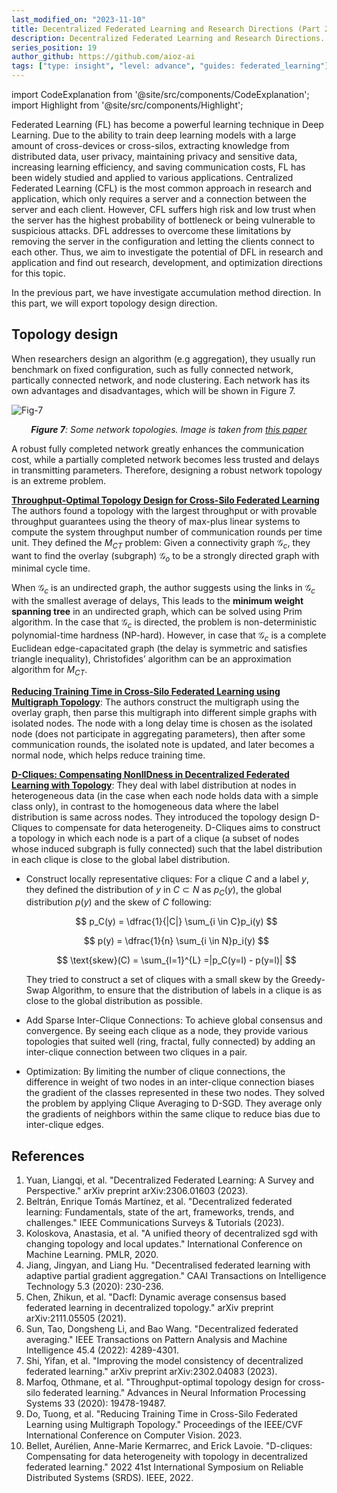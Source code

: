 ```yaml
---
last_modified_on: "2023-11-10"
title: Decentralized Federated Learning and Research Directions (Part 2).
description: Decentralized Federated Learning and Research Directions.
series_position: 19
author_github: https://github.com/aioz-ai
tags: ["type: insight", "level: advance", "guides: federated_learning"]
---
```


import CodeExplanation from '@site/src/components/CodeExplanation';
import Highlight from '@site/src/components/Highlight';


Federated Learning (FL) has become a powerful learning technique in Deep Learning. Due to the ability to train deep learning models with a large amount of cross-devices or cross-silos, extracting knowledge from distributed data, user privacy, maintaining privacy and sensitive data, increasing learning efficiency, and saving communication costs, FL has been widely studied and applied to various applications. Centralized Federated Learning (CFL) is the most common approach in research and application, which only requires a server and a connection between the server and each client. However, CFL suffers high risk and low trust when the server has the highest probability of bottleneck or being vulnerable to suspicious attacks. DFL addresses to overcome these limitations by removing the server in the configuration and letting the clients connect to each other. Thus, we aim to investigate the potential of DFL in research and application and find out research, development, and optimization directions for this topic.

In the previous part, we have investigate accumulation method direction. In this part, we will export topology design direction.

## Topology design 
When researchers design an algorithm (e.g aggregation), they usually run benchmark on fixed configuration, such as fully connected network, partically connected network, and node clustering. Each network has its own advantages and disadvantages, which will be shown in Figure 7. 

![Fig-7](https://drive.google.com/uc?export=view&id=1em8L_NTyOnOp4pPfm971T48fm_C0Ysy8)*<center>**Figure 7**: Some network topologies. Image is taken from [this paper](https://arxiv.org/pdf/2211.08413.pdf)</center>*

A robust fully completed network greatly enhances the communication cost, while a partially completed network becomes less trusted and delays in transmitting parameters. Therefore, designing a robust network topology is an extreme problem. 

[**Throughput-Optimal Topology Design for Cross-Silo Federated Learning**](https://arxiv.org/pdf/2010.12229.pdf) The authors found a topology with the largest throughput or with provable throughput guarantees using the theory of max-plus linear systems to compute the system throughput number of communication rounds per time unit. They defined the $M_{CT}$ problem: Given a connectivity graph $\mathcal{G}_c$, they want to find the overlay (subgraph) $\mathcal{G}_o$ to be a strongly directed graph with minimal cycle time. 

When $\mathcal{G}_c$ is an undirected graph, the author suggests using the links in $\mathcal{G}_c$ with the smallest average of delays, This leads to the **minimum weight spanning tree** in an undirected graph, which can be solved using Prim algorithm. In the case that $\mathcal{G}_c$ is directed, the problem is non-deterministic polynomial-time hardness (NP-hard). However, in case that $\mathcal{G}_c$ is a complete Euclidean edge-capacitated graph (the delay is symmetric and satisfies triangle inequality), Christofides’ algorithm can be an approximation algorithm for $M_{CT}$. 

[**Reducing Training Time in Cross-Silo Federated Learning using Multigraph Topology**](https://arxiv.org/pdf/2207.09657.pdf): The authors construct the multigraph using the overlay graph, then parse this multigraph into different simple graphs with isolated nodes. The node with a long delay time is chosen as the isolated node (does not participate in aggregating parameters), then after some communication rounds, the isolated note is updated, and later becomes a normal node, which helps reduce training time.


[**D-Cliques: Compensating NonIIDness in Decentralized Federated Learning with Topology**](https://arxiv.org/pdf/2104.07365.pdf): They deal with label distribution at nodes in heterogeneous data (in the case when each node holds data with a simple class only), in contrast to the homogeneous data where the label distribution is same across nodes. They introduced the topology design D-Cliques to compensate for data heterogeneity. D-Cliques aims to construct a topology in which each node is a part of a clique (a subset of nodes whose induced subgraph is fully connected) such that the label distribution in each clique is close to the global label distribution.

- Construct locally representative cliques: For a clique $C$ and a label $y$, they defined the distribution of $y$ in $C \subset N$ as $p_C(y)$, the global distribution $p(y)$ and the skew of $C$ following: 

    $$
    p_C(y) = \dfrac{1}{|C|} \sum_{i \in C}p_i(y)
    $$ 

    $$
    p(y) = \dfrac{1}{n} \sum_{i \in N}p_i(y)
    $$

    $$
    \text{skew}(C) = \sum_{l=1}^{L} =|p_C(y=l) - p(y=l)|
    $$

    They tried to construct a set of cliques with a small skew by the Greedy-Swap Algorithm, to ensure that the distribution of labels in a clique is as close to the global distribution as possible.

- Add Sparse Inter-Clique Connections: To achieve global consensus and convergence. By seeing each clique as a node, they provide various topologies that suited well (ring, fractal, fully connected) by adding an inter-clique connection between two cliques in a pair.

- Optimization: By limiting the number of clique connections, the difference in weight of two nodes in an inter-clique connection biases the gradient of the classes represented in these two nodes. They solved the problem by applying Clique Averaging to D-SGD. They average only the gradients of neighbors within the same clique to reduce bias due to inter-clique edges.

## References 
1. Yuan, Liangqi, et al. "Decentralized Federated Learning: A Survey and Perspective." arXiv preprint arXiv:2306.01603 (2023).
2. Beltrán, Enrique Tomás Martínez, et al. "Decentralized federated learning: Fundamentals, state of the art, frameworks, trends, and challenges." IEEE Communications Surveys & Tutorials (2023).
3. Koloskova, Anastasia, et al. "A unified theory of decentralized sgd with changing topology and local updates." International Conference on Machine Learning. PMLR, 2020.
4. Jiang, Jingyan, and Liang Hu. "Decentralised federated learning with adaptive partial gradient aggregation." CAAI Transactions on Intelligence Technology 5.3 (2020): 230-236.
5. Chen, Zhikun, et al. "Dacfl: Dynamic average consensus based federated learning in decentralized topology." arXiv preprint arXiv:2111.05505 (2021).
6. Sun, Tao, Dongsheng Li, and Bao Wang. "Decentralized federated averaging." IEEE Transactions on Pattern Analysis and Machine Intelligence 45.4 (2022): 4289-4301.
7. Shi, Yifan, et al. "Improving the model consistency of decentralized federated learning." arXiv preprint arXiv:2302.04083 (2023).
8. Marfoq, Othmane, et al. "Throughput-optimal topology design for cross-silo federated learning." Advances in Neural Information Processing Systems 33 (2020): 19478-19487.
9. Do, Tuong, et al. "Reducing Training Time in Cross-Silo Federated Learning using Multigraph Topology." Proceedings of the IEEE/CVF International Conference on Computer Vision. 2023.
10. Bellet, Aurélien, Anne-Marie Kermarrec, and Erick Lavoie. "D-cliques: Compensating for data heterogeneity with topology in decentralized federated learning." 2022 41st International Symposium on Reliable Distributed Systems (SRDS). IEEE, 2022.



